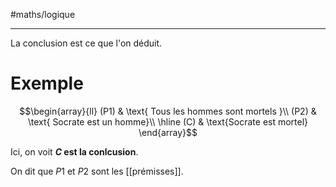 #maths/logique

---

La conclusion est ce que l'on déduit.

# Exemple

$$\begin{array}{ll}
(P1) & \text{ Tous les hommes sont mortels }\\
(P2) & \text{ Socrate est un homme}\\
\hline
(C) & \text{Socrate est mortel}
\end{array}$$

Ici, on voit **$C$ est la conlcusion**.

On dit que $P1$ et $P2$ sont les [[prémisses]].



